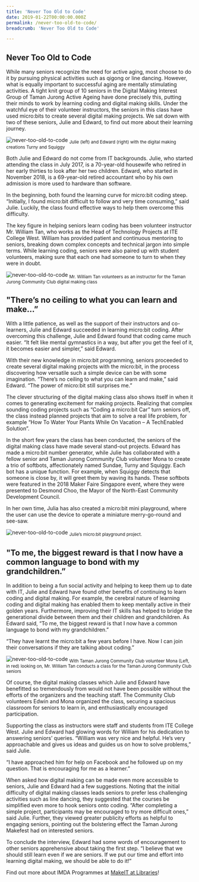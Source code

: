 ```yaml
---
title: 'Never Too Old to Code'
date: 2019-01-22T00:00:00.000Z
permalink: /never-too-old-to-code/
breadcrumb: 'Never Too Old to Code'

---
```



## Never Too Old to Code

While many seniors recognize the need for active aging, most choose to do it by pursuing physical activities such as qigong or line
dancing. However, what is equally important to successful aging are mentally stimulating activities. A tight knit group of 10 seniors in
the Digital Making Interest Group of Taman Jurong Active Ageing have done precisely this, putting their minds to work by learning coding
and digital making skills. Under the watchful eye of their volunteer instructors, the seniors in this class have used micro:bits to create
several digital making projects. We sat down with two of these seniors, Julie and Edward, to find out more about their learning journey.

![never-too-old-to-code](/images/stories/features/never-too-old-to-code/never-too-old-to-code1.jpg) 
<sub>Julie (left) and Edward (right) with the digital making creations Turny and Squiggy</sub>

Both Julie and Edward do not come from IT backgrounds. Julie, who started attending the class in July 2017, is a 70-year-old housewife who retired in her early thirties to look after her two children. Edward, who started in November 2018, is a 69-year-old retired accountant who by his own admission is more used to hardware than software.

 

In the beginning, both found the learning curve for micro:bit coding steep. “Initially, I found micro:bit difficult to follow and very time consuming,” said Julie. Luckily, the class found effective ways to help them overcome this difficulty.

 

The key figure in helping seniors learn coding has been volunteer instructor Mr. William Tan, who works as the Head of Technology Projects at ITE College West. William has provided patient and continuous mentoring to seniors, breaking down complex concepts and technical jargon into simple terms. While learning coding, seniors were also paired up with student volunteers, making sure that each one had someone to turn to when they were in doubt.

![never-too-old-to-code](/images/stories/features/never-too-old-to-code/never-too-old-to-code2.jpg) 
<sub>Mr. William Tan volunteers as an instructor for the Taman Jurong Community Club digital making class</sub>
 
 ## "There’s no ceiling to what you can learn and make...”
 With a little patience, as well as the support of their instructors and co-learners, Julie and Edward succeeded in learning micro:bit coding. After overcoming this challenge, Julie and Edward found that coding came much easier. “It felt like mental gymnastics in a way, but after you get the feel of it, it becomes easier and simpler,” said Edward.

 

With their new knowledge in micro:bit programming, seniors proceeded to create several digital making projects with the micro:bit, in the process discovering how versatile such a simple device can be with some imagination. “There’s no ceiling to what you can learn and make,” said Edward. “The power of micro:bit still surprises me.”

 

The clever structuring of the digital making class also shows itself in when it comes to generating excitement for making projects. Realizing that complex sounding coding projects such as “Coding a micro:bit Car” turn seniors off, the class instead planned projects that aim to solve a real life problem, for example “How To Water Your Plants While On Vacation – A TechEnabled Solution”.

 

In the short few years the class has been conducted, the seniors of the digital making class have made several stand-out projects. Edward has made a micro:bit number generator, while Julie has collaborated with a fellow senior and Taman Jurong Community Club volunteer Mona to create a trio of softbots, affectionately named Sundae, Turny and Squiggy. Each bot has a unique function. For example, when Squiggy detects that someone is close by, it will greet them by waving its hands. These softbots were featured in the 2018 Maker Faire Singapore event, where they were presented to Desmond Choo, the Mayor of the North-East Community Development Council.

 

In her own time, Julia has also created a micro:bit mini playground, where the user can use the device to operate a miniature merry-go-round and see-saw.

![never-too-old-to-code](/images/stories/features/never-too-old-to-code/never-too-old-to-code3.jpg) 
<sub>Julie’s micro:bit playground project.</sub>

## "To me, the biggest reward is that I now have a common language to bond with my grandchildren.”

In addition to being a fun social activity and helping to keep them up to date with IT, Julie and Edward have found other benefits of continuing to learn coding and digital making. For example, the cerebral nature of learning coding and digital making has enabled them to keep mentally active in their golden years. Furthermore, improving their IT skills has helped to bridge the generational divide between them and their children and grandchildren. As Edward said, “To me, the biggest reward is that I now have a common language to bond with my grandchildren.”

 

“They have learnt the micro:bit a few years before I have. Now I can join their conversations if they are talking about coding.”

![never-too-old-to-code](/images/stories/features/never-too-old-to-code/never-too-old-to-code4.jpg) 
<sub>With Taman Jurong Community Club volunteer Mona (Left, in red) looking on, Mr. William Tan conducts a class for the Taman Jurong Community Club seniors</sub>

Of course, the digital making classes which Julie and Edward have benefitted so tremendously from would not have been possible without the efforts of the organizers and the teaching staff. The Community Club volunteers Edwin and Mona organized the class, securing a spacious classroom for seniors to learn in, and enthusiastically encouraged participation.

 

Supporting the class as instructors were staff and students from ITE College West. Julie and Edward had glowing words for William for his dedication to answering seniors’ queries. “William was very nice and helpful. He’s very approachable and gives us ideas and guides us on how to solve problems,” said Julie.

 

“I have approached him for help on Facebook and he followed up on my question. That is encouraging for me as a learner.”

 
When asked how digital making can be made even more accessible to seniors, Julie and Edward had a few suggestions. Noting that the initial difficulty of digital making classes leads seniors to prefer less challenging activities such as line dancing, they suggested that the courses be simplified even more to hook seniors onto coding. “After completing a simple project, participants may be encouraged to try more difficult ones,” said Julie. Further, they viewed greater publicity efforts as helpful to engaging seniors, pointing out the bolstering effect the Taman Jurong Makefest had on interested seniors.

 

To conclude the interview, Edward had some words of encouragement to other seniors apprehensive about taking the first step. “I believe that we should still learn even if we are seniors. If we put our time and effort into learning digital making, we should be able to do it!”

 Find out more about IMDA Programmes at [MakeIT at Libraries](/in-community/makeit-at-libraries/)!

